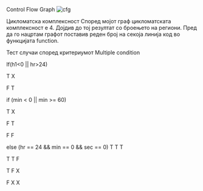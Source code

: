  Control Flow Graph 
![cfg](https://user-images.githubusercontent.com/64106839/120227855-496a3e00-c24a-11eb-8193-9de485f341a8.PNG)

Цикломатска комплексност
Според мојот граф цикломатската комплексност e 4.
Дојдив до тој резултат со броењето на региони. Пред да го нацртам графот поставив реден број на секоја линија код во
функцијата function.

Тест случаи според критериумот Multiple condition

If(h1<0 || hr>24)

T X

F T

if (min < 0 || min >= 60)

T X

F T

F F

else (hr == 24 && min == 0 && sec == 0)
T T T

T T F

T F X

F X X


